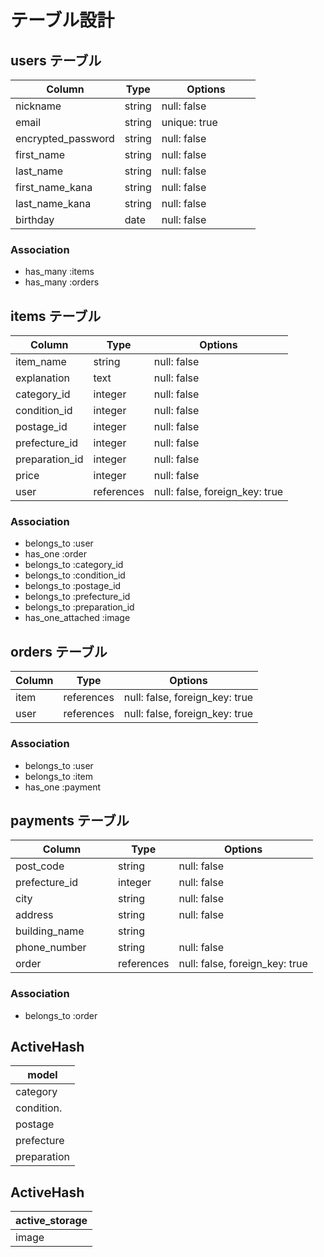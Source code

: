 # テーブル設計

## users テーブル

| Column                  | Type   | Options           |
| ----------------------- | ------ | ----------------  |
| nickname                | string | null: false       |
| email                   | string | unique: true 　　　|df
| encrypted_password      | string | null: false       |df
| first_name              | string | null: false       |
| last_name               | string | null: false       |
| first_name_kana         | string | null: false       |
| last_name_kana          | string | null: false       |
| birthday                | date   | null: false       |


### Association

- has_many :items
- has_many :orders



## items テーブル

| Column                    | Type       | Options                        |
| ------------------------- | ---------- | ------------------------------ |
| item_name                 | string     | null: false                    |
| explanation               | text       | null: false                    |
| category_id               | integer    | null: false                    |
| condition_id              | integer    | null: false                    |
| postage_id                | integer    | null: false                    |
| prefecture_id             | integer    | null: false                    |
| preparation_id            | integer    | null: false                    |
| price                     | integer     | null: false                    |
| user                      | references | null: false, foreign_key: true |

### Association

- belongs_to :user
- has_one :order
- belongs_to :category_id
- belongs_to :condition_id
- belongs_to :postage_id
- belongs_to :prefecture_id
- belongs_to :preparation_id
- has_one_attached :image



## orders テーブル

| Column      | Type       | Options                        |
| ----------- | ---------- | ------------------------------ |
| item        | references | null: false, foreign_key: true |
| user        | references | null: false, foreign_key: true |

### Association

- belongs_to :user
- belongs_to :item
- has_one    :payment




## payments テーブル

| Column             | Type       | Options                            |
| ------------------ | ---------- | -----------------------------------|
| post_code          | string     | null: false                        |
| prefecture_id　　　 | integer    | null: false                        |
| city               | string     | null: false                        |
| address            | string     | null: false                        |
| building_name      | string     |                                    |
| phone_number       | string     | null: false                        |
| order　　           | references | null: false, foreign_key: true     |

### Association

- belongs_to :order



## ActiveHash

| model            | 
| ---------------- | 
| category         | 
| condition.       | 
| postage          | 
| prefecture       | 
| preparation      | 


## ActiveHash

| active_storage      | 
| ------------------- | 
| image               | 